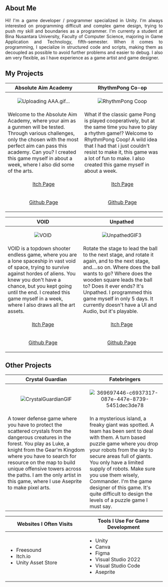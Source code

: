 <h2>About Me</h2>
<p align="justify">Hi! I'm a game developer / programmer specialized in Unity. I'm always interested on programming difficult and complex game design, trying to push my skill and boundaries as a programmer. I'm currenty a student at Bina Nusantara University, Faculty of Computer Science, majoring in Game Application and Technology, fifth-semester. When it comes to programming, I specialize in structured code and scripts, making them as decoupled as possible to avoid further problems and easier to debug. I also am very flexible, as I have experience as a game artist and game designer.</p>

<h2>My Projects</h2>
<table>
  <thead>
    <tr>
      <th width="500px" align="center">Absolute Aim Academy</th>
      <th width="500px" align="center">RhythmPong Co-op</th>
    </tr>
  </thead>
  <tbody>
  <tr width="500px" align="center">
  <td>
    
![Uploading AAA.gif…]()

  </td>
  <td>
    
![RhythmPong Coop](https://github.com/user-attachments/assets/4f61ee90-c477-42b0-82ec-ffc1c559a003)

  </td>
  </tr>
  <tr width="500px">
  <td valign="text-top">
Welcome to the Absolute Aim Academy, where your aim as a gunmen will be tested. Through various challenges, only the chosen with the most perfect aim can pass this academy. Can you? I created this game myself in about a week, where I also did some of the arts.
  <td valign="text-top">
What if the classic game Pong is played cooperatively, but at the same time you have to play a rhythm game!? Welcome to RhythmPong Coop! A wild idea that I had that i just couldn't resist to make it, this game was a lot of fun to make. I also created this game myself in about a week.
  </td>
  </tr>

  <tr width="500px" align="center">
  <td valign="text-top">
<p width="500px" align="center"><a href="">Itch Page</p>
  </td>
  <td valign="text-top">
<p width="500px" align="center"><a href="https://jeje8.itch.io/rhythmpong-coop">Itch Page</p>
  </td>
  </tr>

  <td valign="text-top">
<p width="500px" align="center"><a href="https://github.com/Dewalian/Absolute-Aim-Academy">Github Page</p>
  </td>
  <td valign="text-top">
<p width="500px" align="center"><a href="https://github.com/Dewalian/RhythmPong-Coop">Github Page</p>
  </td>
  </tr>

 </tbody>
</table>
<!-- ============================================= -->

<table>
  <thead>
    <tr>
      <th width="500px" align="center">VOID</th>
      <th width="500px" align="center">Unpathed</th>
    </tr>
  </thead>
  <tbody>
  <tr width="500px" align="center">
  <td>
    
![VOID](https://github.com/user-attachments/assets/6e04dfde-f5ef-4996-b23e-b088621b5a46)

  </td>
  <td>
    
![UnpathedGIF3](https://github.com/user-attachments/assets/189dff63-f429-45de-bf41-278c1dda3250)

  </td>
  </tr>
  <tr width="500px">
  <td valign="text-top">
VOID is a topdown shooter endless game, where you are a lone spaceship in vast void of space, trying to survive against hordes of aliens. You knew you don't have a chance, but you kept going until the end. I created this game myself in a week, where I also draws all the art assets.
  <td valign="text-top">
Rotate the stage to lead the ball to the next stage, and rotate it again, and to the next stage, and....so on. Where does the ball wants to go? Where does the wooden square leads the ball to? Does it ever ends? It's Unpathed. I programmed this game myself in only 5 days. It currently doesn't have a UI and Audio, but it's playable.
  </td>
  </tr>

  <tr width="500px" align="center">
  <td valign="text-top">
<p width="500px" align="center"><a href="https://jeje8.itch.io/void">Itch Page</p>
  </td>
  <td valign="text-top">
<p width="500px" align="center"><a href="">Itch Page</p>
  </td>
  </tr>

  <td valign="text-top">
<p width="500px" align="center"><a href="https://github.com/Dewalian/VOID">Github Page</p>
  </td>
  <td valign="text-top">
<p width="500px" align="center"><a href="https://github.com/Dewalian/Unpathed">Github Page</p>
  </td>
  </tr>

 </tbody>
</table>
<!-- ============================================= -->
<table>
  <thead>
    <tr>
      <th width="500px" align="center">Crystal Guardian</th>
      <th width="500px" align="center">Fatebringers</th>
    </tr>
  </thead>
  <tbody>
  <tr width="500px" align="center">
  <td>

![CrystalGuardianGIF](https://github.com/user-attachments/assets/f7c3cd9a-46b5-41d4-829a-d35edf6455f0)


  </td>
  <td>
    
![369697446-c6937317-087e-447e-8739-5451dec3de78](https://github.com/user-attachments/assets/6b7ff005-58c3-41cd-a7c5-8a67ad4961e3)

  </td>
  </tr>
  <tr width="500px">
  <td valign="text-top">
A tower defense game where you have to protect the scattered crystals from the dangerous creatures in the forest. You play as Luke, a knight from the Gear'm Kingdom where you have to search for resource on the map to build unique offensive towers across the paths. I am the only artist in this game, where I use Aseprite to make pixel arts.
  </td>
  <td valign="text-top">
In a mysterious island, a freaky giant was spotted. A team has been sent to deal with them. A turn based puzzle game where you drop your robots from the sky to secure areas full of giants. You only have a limited supply of robots. Make sure you use them wisely, Commander. I'm the game designer of this game. It's quite difficult to design the levels of a puzzle game I must say.
  </td>
<!-- ============================================= -->
<h2>Other Projects</h2>
<table>
  <thead>
    <tr>
      <th width="500px" align="center">Websites I Often Visits</th>
      <th width="500px" align="center">Tools I Use For Game Development</th>
    </tr>
  </thead>
  <tbody>
  <tr width="500px" align="left">
  <td>

  - Freesound
  - Itch.io
  - Unity Asset Store
  
  </td>
  <td>

  - Unity
  - Canva
  - Figma
  - Visual Studio 2022
  - Visual Studio Code
  - Aseprite

  </td>
  </tr>
  </tbody>
</table>
<!-- ============================================= -->
